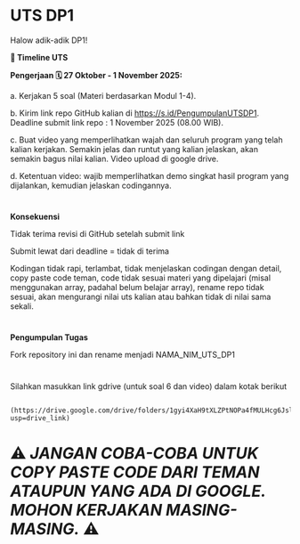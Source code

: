# UTS DP1

Halow adik-adik DP1!

**📅 Timeline UTS**

**Pengerjaan 🗓️ 27 Oktober - 1 November 2025:**

a. Kerjakan 5 soal (Materi berdasarkan Modul 1-4).

b. Kirim link repo GitHub kalian di https://s.id/PengumpulanUTSDP1. Deadline submit link repo : 1 November 2025 (08.00 WIB).

c. Buat video yang memperlihatkan wajah dan seluruh program yang telah kalian kerjakan. Semakin jelas dan runtut yang kalian jelaskan, akan semakin bagus nilai kalian. Video upload di google drive.

d. Ketentuan video: wajib memperlihatkan demo singkat hasil program yang dijalankan, kemudian jelaskan codingannya.

#
**Konsekuensi**

Tidak terima revisi di GitHub setelah submit link

Submit lewat dari deadline = tidak di terima

Kodingan tidak rapi, terlambat, tidak menjelaskan codingan dengan detail, copy paste code teman, code tidak sesuai materi yang dipelajari (misal menggunakan array, padahal belum belajar array), rename repo tidak sesuai, akan mengurangi nilai uts kalian atau bahkan tidak di nilai sama sekali.

#
**Pengumpulan Tugas**

Fork repository ini dan rename menjadi NAMA_NIM_UTS_DP1

#

Silahkan masukkan link gdrive (untuk soal 6 dan video) dalam kotak berikut

     (https://drive.google.com/drive/folders/1gyi4XaH9tXLZPtNOPa4fMULHcg6JslAR?usp=drive_link)
      

# ⚠️ _JANGAN COBA-COBA UNTUK COPY PASTE CODE DARI TEMAN ATAUPUN YANG ADA DI GOOGLE. MOHON KERJAKAN MASING-MASING._ ⚠️
